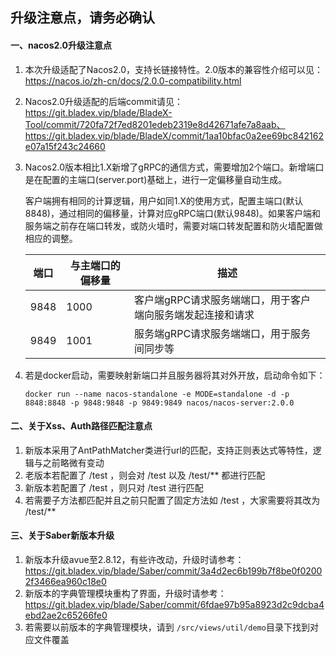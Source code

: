 ## 升级注意点，请务必确认

#### 一、nacos2.0升级注意点

1. 本次升级适配了Nacos2.0，支持长链接特性。2.0版本的兼容性介绍可以见：https://nacos.io/zh-cn/docs/2.0.0-compatibility.html

2. Nacos2.0升级适配的后端commit请见：https://git.bladex.vip/blade/BladeX-Tool/commit/720fa72f7ed8201edeb2319e8d42671afe7a8aab、https://git.bladex.vip/blade/BladeX/commit/1aa10bfac0a2ee69bc842162e07a15f243c24660

3. Nacos2.0版本相比1.X新增了gRPC的通信方式，需要增加2个端口。新增端口是在配置的主端口(server.port)基础上，进行一定偏移量自动生成。

   客户端拥有相同的计算逻辑，用户如同1.X的使用方式，配置主端口(默认8848)，通过相同的偏移量，计算对应gRPC端口(默认9848)。如果客户端和服务端之前存在端口转发，或防火墙时，需要对端口转发配置和防火墙配置做相应的调整。

   | 端口 | 与主端口的偏移量 | 描述                                                       |
   | ---- | ---------------- | ---------------------------------------------------------- |
   | 9848 | 1000             | 客户端gRPC请求服务端端口，用于客户端向服务端发起连接和请求 |
   | 9849 | 1001             | 服务端gRPC请求服务端端口，用于服务间同步等                 |

4. 若是docker启动，需要映射新端口并且服务器将其对外开放，启动命令如下：

   ~~~shell
   docker run --name nacos-standalone -e MODE=standalone -d -p 8848:8848 -p 9848:9848 -p 9849:9849 nacos/nacos-server:2.0.0
   ~~~

#### 二、关于Xss、Auth路径匹配注意点

1. 新版本采用了AntPathMatcher类进行url的匹配，支持正则表达式等特性，逻辑与之前略微有变动
2. 老版本若配置了 /test ，则会对 /test 以及 /test/** 都进行匹配
3. 新版本若配置了 /test ，则只对 /test 进行匹配
4. 若需要子方法都匹配并且之前只配置了固定方法如 /test ，大家需要将其改为 /test/**

#### 三、关于Saber新版本升级

1. 新版本升级avue至2.8.12，有些许改动，升级时请参考：https://git.bladex.vip/blade/Saber/commit/3a4d2ec6b199b7f8be0f02002f3466ea960c18e0
2. 新版本的字典管理模块重构了界面，升级时请参考：https://git.bladex.vip/blade/Saber/commit/6fdae97b95a8923d2c9dcba4ebd2ae2c65266fe0
3. 若需要以前版本的字典管理模块，请到 `/src/views/util/demo`目录下找到对应文件覆盖



